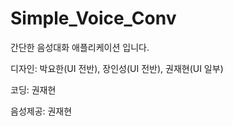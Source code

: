 # Simple_Voice_Conv
간단한 음성대화 애플리케이션 입니다.

디자인: 박요한(UI 전반), 장인성(UI 전반), 권재현(UI 일부)

코딩: 권재현

음성제공: 권재현